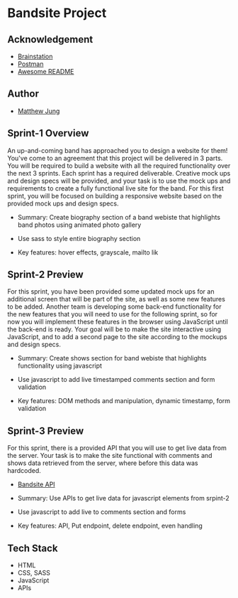 <h1>Bandsite Project</h1>

<h2>Acknowledgement</h2>
<ul>
  <li>
    <a href="https://brainstation.io">Brainstation</a> 
  </li>
  <li>
    <a href="https://www.postman.com">Postman</a>
  <li>
    <a href="https://github.com/matiassingers/awesome-readme">Awesome README</a>
  </li>
</ul>

<h2>Author</h2>
<ul>
  <li>
    <a href="https://github.com/matthewjung04">Matthew Jung</a>
  </li>
</ul>

<h2>Sprint-1 Overview</h2>
<p>
  An up-and-coming band has approached you to design a website for them! You've come to an agreement that this project will be delivered in 3 parts. You will be required to           build a website with all the required functionality over the next 3 sprints. Each sprint has a required deliverable. Creative mock ups and design specs will be provided, and        your task is to use the mock ups and requirements to create a fully functional live site for the band. For this first sprint, you will be focused on building a responsive           website based on the provided mock ups and design specs.
</p>
<ul>
  <li>
    <p>Summary: Create biography section of a band webiste that highlights band photos using animated photo gallery</p>
  </li>
  <li>
    <p>Use sass to style entire biography section</p>
  </li>
  <li>
    <p>Key features: hover effects, grayscale, mailto lik</p>
  </li>
</ul>

<h2>Sprint-2 Preview</h2>
<p>
  For this sprint, you have been provided some updated mock ups for an additional screen that will be part of the site, as well as some new features to be added. Another team is      developing some back-end functionality for the new features that you will need to use for the following sprint, so for now you will implement these features in the browser using    JavaScript until the back-end is ready. Your goal will be to make the site interactive using JavaScript, and to add a second page to the site according to the mockups and design    specs.
</p>
<ul>
  <li>
    <p>Summary: Create shows section for band webiste that highlights functionality using javascript</p>
  </li>
  <li>
    <p>Use javascript to add live timestamped comments section and form validation</p>
  </li>
  <li>
    <p>Key features: DOM methods and manipulation, dynamic timestamp, form validation</p>
  </li>
</ul>

<h2>Sprint-3 Preview</h2>
<p>
  For this sprint, there is a provided API that you will use to get live data from the server. Your task is to make the site functional with comments and shows data retrieved from    the server, where before this data was hardcoded.
</p>
<ul>
  <li>
    <a href="https://unit-2-project-api-25c1595833b2.herokuapp.com/">Bandsite API</a>
  <li>
    <p>Summary: Use APIs to get live data for javascript elements from srpint-2</p>
  </li>
  <li>
    <p>Use javascript to add live to comments section and forms</p>
  </li>
  <li>
    <p>Key features: API, Put endpoint, delete endpoint, even handling</p>
  </li>
</ul>

<h2>Tech Stack</h2>
<ul>
  <li>HTML</li>
  <li>CSS, SASS</li>
  <li>JavaScript</li>
  <li>APIs</li>
</ul>
